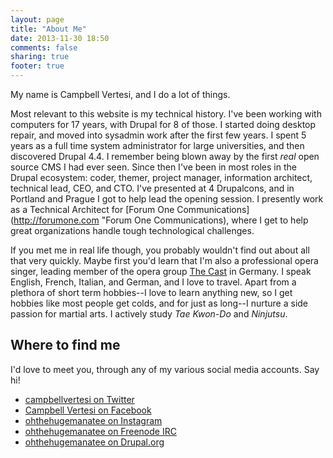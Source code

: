 ```yaml
---
layout: page
title: "About Me"
date: 2013-11-30 18:50
comments: false 
sharing: true
footer: true
---
```


My name is Campbell Vertesi, and I do a lot of things.

Most relevant to this website is my technical history. I've been working with computers for 17 years, with Drupal for 8 of those. I started doing desktop repair, and moved into sysadmin work after the first few years. I spent 5 years as a full time system administrator for large universities, and then discovered Drupal 4.4. I remember being blown away by the first *real* open source CMS I had ever seen. Since then I've been in most roles in the Drupal ecosystem: coder, themer, project manager, information architect, technical lead, CEO, and CTO. I've presented at 4 Drupalcons, and in Portland and Prague I got to help lead the opening session. I presently work as a Technical Architect for [Forum One Communications](http://forumone.com "Forum One Communications), where I get to help great organizations handle tough technological challenges.

If you met me in real life though, you probably wouldn't find out about all that very quickly. Maybe first you'd learn that I'm also a professional opera singer, leading member of the opera group [The Cast](http://the-cast.de "The Cast") in Germany. I speak English, French, Italian, and German, and I love to travel. Apart from a plethora of short term hobbies--I love to learn anything new, so I get hobbies like most people get colds, and for just as long--I nurture a side passion for martial arts. I actively study *Tae Kwon-Do* and *Ninjutsu*.

Where to find me
----------------

I'd love to meet you, through any of my various social media accounts. Say hi!

* [campbellvertesi on Twitter](https://twitter.com/campbellvertesi "Campbell.Vertesi on Twitter")
* [Campbell Vertesi on Facebook](https://www.facebook.com/campbell.vertesi "Campbell Vertesi on Facebook")
* [ohthehugemanatee on Instagram](http://instagram.com/ohthehugemanatee "ohthehugemanatee on Instagram")
* [ohthehugemanatee on Freenode IRC](irc://chat.freenode.net:6667/ "Freenode IRC")
* [ohthehugemanatee on Drupal.org](https://drupal.org/user/35488 "ohthehugemanatee on Drupal.org")
